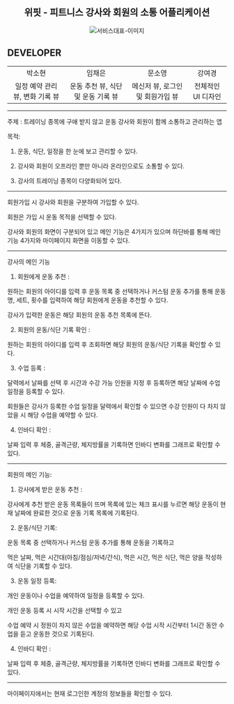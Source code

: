 <div align="center">

<h2> 위핏 - 피트니스 강사와 회원의 소통 어플리케이션 </h2>

<img src="https://github.com/sohyun127/Guru2-andriod/assets/98076050/1ce2ee3c-4b4b-4d2c-91b7-59f39f837c8d"
 alt="서비스대표-이미지" />

</div>

<h2> DEVELOPER </h2>

<table align="center">
    <tr align="center">
        <td>
            박소현 <br/>
      </td>
       <td>
            임채은 <br/>
      </td>
       <td>
            문소영 <br/>
      </td>
       <td>
            강여경 <br/>
      </td>
    </tr>
    <tr align="center">
        <td>
            일정 예약 관리 뷰,
          변화 기록 뷰<br/>
      </td>
       <td>
           운동 추천 뷰, 식단 및 운동 기록 뷰 <br/>
      </td>
       <td>
            메신저 뷰, 로그인 및 회원가입 뷰<br/>
      </td>
       <td>
            전체적인 UI 디자인<br/>
      </td>
    </tr>
</table>

---------------------------------------------------------------------------------------------------------------------------------------------
주제 : 트레이닝 종목에 구애 받지 않고 운동 강사와 회원이 함께 소통하고 관리하는 앱

목적:

1. 운동, 식단, 일정을 한 눈에 보고 관리할 수 있다.

2. 강사와 회원이 오프라인 뿐만 아니라 온라인으로도 소통할 수 있다.

3. 강사의 트레이닝 종목이 다양화되어 있다.

---------------------------------------------------------------------------------------------------------------------------------------------

회원가입 시 강사와 회원을 구분하여 가입할 수 있다.

회원은 가입 시 운동 목적을 선택할 수 있다.

강사와 회원의 화면이 구분되어 있고 메인 기능은 4가지가 있으며 하단바를 통해 메인 기능 4가지와 마이페이지 화면을 이동할 수 있다.

---------------------------------------------------------------------------------------------------------------------------------------------

강사의 메인 기능

1. 회원에게 운동 추천 : 

원하는 회원의 아이디를 입력 후 운동 목록 중 선택하거나 커스텀 운동 추가를 통해 운동명, 세트, 횟수를 입력하여 해당 회원에게 운동을 추천할 수 있다.

강사가 입력한 운동은 해당 회원의 운동 추천 목록에 뜬다.

2. 회원의 운동/식단 기록 확인 : 

원하는 회원의 아이디를 입력 후 조회하면 해당 회원의 운동/식단 기록을 확인할 수 있다.

3. 수업 등록 : 

달력에서 날짜를 선택 후 시간과 수강 가능 인원을 지정 후 등록하면 해당 날짜에 수업 일정을 등록할 수 있다.

회원들은 강사가 등록한 수업 일정을 달력에서 확인할 수 있으면 수강 인원이 다 차지 않았을 시 해당 수업을 예약할 수 있다.

4. 인바디 확인 :

날짜 입력 후 체중, 골격근량, 체지방률을 기록하면 인바디 변화를 그래프로 확인할 수 있다.

---------------------------------------------------------------------------------------------------------------------------------------------

회원의 메인 기능:

1. 강사에게 받은 운동 추천 :

강사에게 추천 받은 운동 목록들이 뜨며 목록에 있는 체크 표시를 누르면 해당 운동이 현재 날짜에 완료한 것으로 운동 기록 목록에 기록된다.

2. 운동/식단 기록:

운동 목록 중 선택하거나 커스텀 운동 추가를 통해 운동을 기록하고 

먹은 날짜, 먹은 시간대(아침/점심/저녁/간식), 먹은 시간, 먹은 식단, 먹은 양을 작성하여 식단을 기록할 수 있다.

3. 운동 일정 등록:

개인 운동이나 수업을 예약하여 일정을 등록할 수 있다.

개인 운동 등록 시 시작 시간을 선택할 수 있고

수업 예약 시 정원이 차지 않은 수업을 예약하면 해당 수업 시작 시간부터 1시간 동안 수업을 듣고 운동한 것으로 기록된다.

4. 인바디 확인 :

날짜 입력 후 체중, 골격근량, 체지방률을 기록하면 인바디 변화를 그래프로 확인할 수 있다.

---------------------------------------------------------------------------------------------------------------------------------------------

마이페이지에서는 현재 로그인한 계정의 정보들을 확인할 수 있다.
